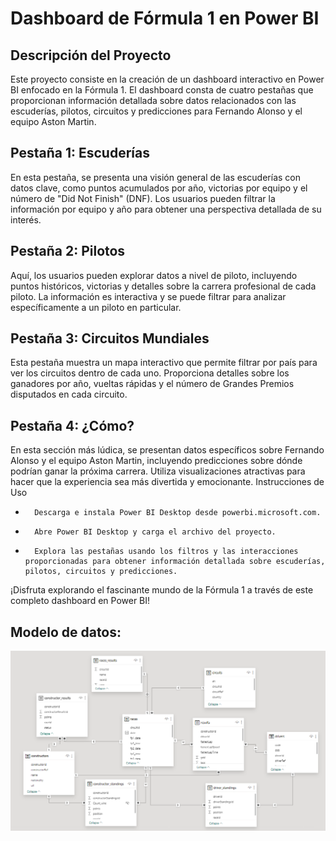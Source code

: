 # Dashboard de Fórmula 1 en Power BI
## Descripción del Proyecto
Este proyecto consiste en la creación de un dashboard interactivo en Power BI enfocado en la Fórmula 1. El dashboard consta de cuatro pestañas que proporcionan información detallada sobre datos relacionados con las escuderías, pilotos, circuitos y predicciones para Fernando Alonso y el equipo Aston Martin.
## Pestaña 1: Escuderías
En esta pestaña, se presenta una visión general de las escuderías con datos clave, como puntos acumulados por año, victorias por equipo y el número de "Did Not Finish" (DNF). Los usuarios pueden filtrar la información por equipo y año para obtener una perspectiva detallada de su interés.
## Pestaña 2: Pilotos
Aquí, los usuarios pueden explorar datos a nivel de piloto, incluyendo puntos históricos, victorias y detalles sobre la carrera profesional de cada piloto. La información es interactiva y se puede filtrar para analizar específicamente a un piloto en particular.
## Pestaña 3: Circuitos Mundiales
Esta pestaña muestra un mapa interactivo que permite filtrar por país para ver los circuitos dentro de cada uno. Proporciona detalles sobre los ganadores por año, vueltas rápidas y el número de Grandes Premios disputados en cada circuito.
## Pestaña 4: ¿Cómo?
En esta sección más lúdica, se presentan datos específicos sobre Fernando Alonso y el equipo Aston Martin, incluyendo predicciones sobre dónde podrían ganar la próxima carrera. Utiliza visualizaciones atractivas para hacer que la experiencia sea más divertida y emocionante.
Instrucciones de Uso
* 		Descarga e instala Power BI Desktop desde powerbi.microsoft.com.
* 		Abre Power BI Desktop y carga el archivo del proyecto.
* 		Explora las pestañas usando los filtros y las interacciones proporcionadas para obtener información detallada sobre escuderías, pilotos, circuitos y predicciones.
¡Disfruta explorando el fascinante mundo de la Fórmula 1 a través de este completo dashboard en Power BI!

## Modelo de datos:

<img src="./modelo_datos.png" alt="Modelo de datos" width="700" align="center">